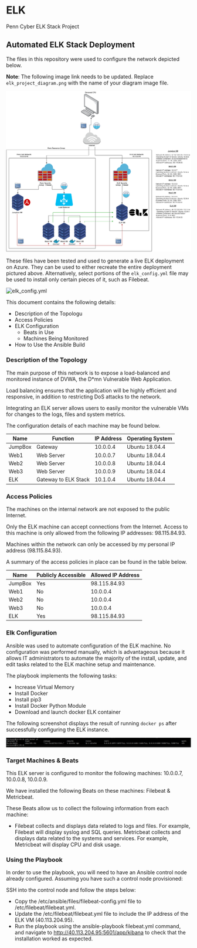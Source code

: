 # ELK
Penn Cyber ELK Stack Project

## Automated ELK Stack Deployment

The files in this repository were used to configure the network depicted below.

**Note**: The following image link needs to be updated. Replace `elk_project_diagram.png` with the name of your diagram image file.  

![elk_project_diagram.png](https://github.com/zbishop406/ELK/blob/master/elk_project_diagram.png)

These files have been tested and used to generate a live ELK deployment on Azure. They can be used to either recreate the entire deployment pictured above. Alternatively, select portions of the `elk_config.yml` file may be used to install only certain pieces of it, such as Filebeat.

![elk_config.yml](https://github.com/zbishop406/ELK/blob/master/elk_config.yml)

This document contains the following details:
- Description of the Topologu
- Access Policies
- ELK Configuration
  - Beats in Use
  - Machines Being Monitored
- How to Use the Ansible Build


### Description of the Topology

The main purpose of this network is to expose a load-balanced and monitored instance of DVWA, the D*mn Vulnerable Web Application.

Load balancing ensures that the application will be highly efficient and responsive, in addition to restricting DoS attacks to the network.

Integrating an ELK server allows users to easily monitor the vulnerable VMs for changes to the logs, files and system metrics.

The configuration details of each machine may be found below.

| Name    | Function             | IP Address | Operating System |
|---------|----------------------|------------|------------------|
| JumpBox | Gateway              | 10.0.0.4   | Ubuntu 18.04.4   |
| Web1    | Web Server           | 10.0.0.7   | Ubuntu 18.04.4   |
| Web2    | Web Server           | 10.0.0.8   | Ubuntu 18.04.4   |
| Web3    | Web Server           | 10.0.0.9   | Ubuntu 18.04.4   |
| ELK     | Gateway to ELK Stack | 10.1.0.4   | Ubuntu 18.04.4   |


### Access Policies

The machines on the internal network are not exposed to the public Internet. 

Only the ELK machine can accept connections from the Internet. Access to this machine is only allowed from the following IP addresses: 98.115.84.93.

Machines within the network can only be accessed by my personal IP address (98.115.84.93).

A summary of the access policies in place can be found in the table below.

| Name    | Publicly Accessible | Allowed IP Address |
|---------|---------------------|--------------------|
| JumpBox | Yes                 | 98.115.84.93       |
| Web1    | No                  | 10.0.0.4           |
| Web2    | No                  | 10.0.0.4           |
| Web3    | No                  | 10.0.0.4           |
| ELK     | Yes                 | 98.115.84.93       |

### Elk Configuration

Ansible was used to automate configuration of the ELK machine. No configuration was performed manually, which is advantageous because it allows IT administrators to automate the majority of the install, update, and edit tasks related to the ELK machine setup and maintenance.

The playbook implements the following tasks:
- Increase Virtual Memory
- Install Docker
- Install pip3
- Install Docker Python Module
- Download and launch docker ELK container

The following screenshot displays the result of running `docker ps` after successfully configuring the ELK instance.

![docker_ps.png](https://github.com/zbishop406/ELK/blob/master/docker_ps.png)

### Target Machines & Beats
This ELK server is configured to monitor the following machines: 10.0.0.7, 10.0.0.8, 10.0.0.9.

We have installed the following Beats on these machines: Filebeat & Metricbeat.

These Beats allow us to collect the following information from each machine:
- Filebeat collects and displays data related to logs and files. For example, Filebeat will display syslog and SQL queries.  Metricbeat collects and displays data related to the systems and services. For example, Metricbeat will display CPU and disk usage.

### Using the Playbook
In order to use the playbook, you will need to have an Ansible control node already configured. Assuming you have such a control node provisioned: 

SSH into the control node and follow the steps below:
- Copy the /etc/ansible/files/filebeat-config.yml file to /etc/filebeat/filebeat.yml.
- Update the /etc/filebeat/filebeat.yml file to include the IP address of the ELK VM (40.113.204.95).
- Run the playbook using the ansible-playbook filebeat.yml command, and navigate to http://40.113.204.95:5601/app/kibana to check that the installation worked as expected.
